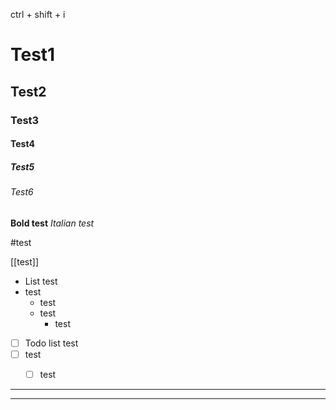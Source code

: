 ctrl + shift + i
# Test1
## Test2
### Test3
#### Test4
##### Test5
###### Test6

**Bold test**
*Italian test*

#test 

[[test]]
- List test
- test
	- test
	- test
		- test

- [ ] Todo list test
- [ ] test
	- [ ] test



---



***



